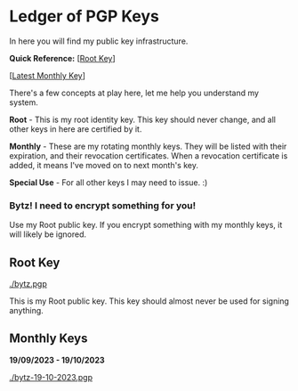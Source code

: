 # Ledger of PGP Keys
In here you will find my public key infrastructure.

**Quick Reference:**
[[Root Key](https://bytz.zip/pgp/bytz.pgp)]

[[Latest Monthly Key](https://bytz.zip/pgp/bytz-19-10-2023.pgp)]

There's a few concepts at play here, let me help you understand my system.

**Root** - This is my root identity key. This key should never change, and all other keys in here are certified by it.

**Monthly** - These are my rotating monthly keys. They will be listed with their expiration, and their revocation certificates. When a revocation certificate is added, it means I've moved on to next month's key.

**Special Use** - For all other keys I may need to issue. :)

### Bytz! I need to encrypt something for you!
Use my Root public key. 
If you encrypt something with my monthly keys, it will likely be ignored.

## Root Key
[./bytz.pgp](https://bytz.zip/pgp/bytz.pgp)

This is my Root public key. This key should almost never be used for signing anything.

## Monthly Keys
**19/09/2023 - 19/10/2023**

[./bytz-19-10-2023.pgp](https://bytz.zip/pgp/bytz-19-10-2023.pgp)